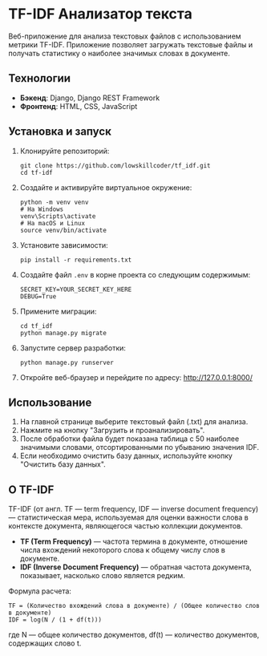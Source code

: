# TF-IDF Анализатор текста

Веб-приложение для анализа текстовых файлов с использованием метрики TF-IDF. Приложение позволяет загружать текстовые файлы и получать статистику о наиболее значимых словах в документе.

## Технологии

- **Бэкенд**: Django, Django REST Framework
- **Фронтенд**: HTML, CSS, JavaScript

## Установка и запуск

1. Клонируйте репозиторий:
   ```
   git clone https://github.com/lowskillcoder/tf_idf.git
   cd tf-idf
   ```

2. Создайте и активируйте виртуальное окружение:
   ```
   python -m venv venv
   # На Windows
   venv\Scripts\activate
   # На macOS и Linux
   source venv/bin/activate
   ```

3. Установите зависимости:
   ```
   pip install -r requirements.txt
   ```

4. Создайте файл `.env` в корне проекта со следующим содержимым:
   ```
   SECRET_KEY=YOUR_SECRET_KEY_HERE
   DEBUG=True
   ```

5. Примените миграции:
   ```
   cd tf_idf
   python manage.py migrate
   ```

6. Запустите сервер разработки:
   ```
   python manage.py runserver
   ```

7. Откройте веб-браузер и перейдите по адресу: http://127.0.0.1:8000/

## Использование

1. На главной странице выберите текстовый файл (.txt) для анализа.
2. Нажмите на кнопку "Загрузить и проанализировать".
3. После обработки файла будет показана таблица с 50 наиболее значимыми словами, отсортированными по убыванию значения IDF.
4. Если необходимо очистить базу данных, используйте кнопку "Очистить базу данных".

## О TF-IDF

TF-IDF (от англ. TF — term frequency, IDF — inverse document frequency) — статистическая мера, используемая для оценки важности слова в контексте документа, являющегося частью коллекции документов.

- **TF (Term Frequency)** — частота термина в документе, отношение числа вхождений некоторого слова к общему числу слов в документе.
- **IDF (Inverse Document Frequency)** — обратная частота документа, показывает, насколько слово является редким.

Формула расчета:
```
TF = (Количество вхождений слова в документе) / (Общее количество слов в документе)
IDF = log(N / (1 + df(t)))
```
где N — общее количество документов, df(t) — количество документов, содержащих слово t.